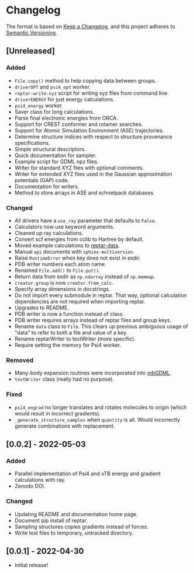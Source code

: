 # Changelog

The format is based on [Keep a Changelog](https://keepachangelog.com/en/1.0.0/), and this project adheres to [Semantic Versioning](https://semver.org/spec/v2.0.0.html).

## [Unreleased]

### Added

- ``File.copy()`` method to help copying data between groups.
- ``driverOPT`` and ``psi4_opt`` worker.
- ``reptar-write-xyz`` script for writing xyz files from command line.
- ``driverENERGY`` for just energy calculations.
- ``psi4_energy`` worker.
- Saver class for long calculations.
- Parse final electronic energies from ORCA.
- Support for CREST conformer and rotamer searches.
- Support for Atomic Simulation Environment (ASE) trajectories.
- Determine structure indices with respect to structure provenance specifications.
- Simple structural descriptors.
- Quick documentation for sampler.
- Example script for GDML npz files.
- Writer for standard XYZ files with optional comments.
- Writer for extended XYZ files used in the Gaussian approximation potentials (GAP) code.
- Documentation for writers.
- Method to store arrays in ASE and schnetpack databases.

### Changed

- All drivers have a ``use_ray`` parameter that defaults to ``False``.
- Calculators now use keyword arguments.
- Cleaned up ray calculations.
- Convert scf energies from cclib to Hartree by default.
- Moved example calculations to [reptar-data](https://github.com/aalexmmaldonado/reptar-data).
- Manual ``api`` documents with ``sphinx-multiversion``.
- Raise ``RuntimeError`` when key does not exist in exdir.
- PDB writer numbers each atom name.
- Renamed ``File.add()`` to ``File.put()``.
- Return data from exdir as ``np.ndarray`` instead of ``np.memmap``.
- `creator.group` is now `creator.from_calc`.
- Specify array dimensions in docstrings.
- Do not import every submodule in reptar.
That way, optional calculation dependencies are not required when importing reptar.
- Upgrades to README.
- PDB writer is now a function instead of class.
- PDB writer requires arrays instead of reptar files and group keys.
- Rename `data` class to `File`.
This clears up previous ambiguous usage of "data" to refer to both a file and value of a key.
- Rename reptarWriter to textWriter (more specific).
- Require setting the memory for Psi4 worker.

### Removed

- Many-body expansion routines were incorporated into [mbGDML](https://keithgroup.github.io/mbGDML/index.html).
- ``textWriter`` class (really had no purpose).

### Fixed

- ``psi4_engrad`` no longer translates and rotates molecules to origin (which would result in incorrect gradients).
- ``_generate_structure_samples`` when ``quantity`` is all.
Would incorrectly generate combinations with replacement.

## [0.0.2] - 2022-05-03

### Added

- Parallel implementation of Psi4 and xTB energy and gradient calculations with ray.
- Zenodo DOI.

### Changed

- Updating README and documentation home page.
- Document pip install of reptar.
- Sampling structures copies gradients instead of forces.
- Write test files to temporary, untracked directory.

## [0.0.1] - 2022-04-30

- Initial release!

